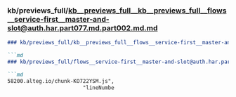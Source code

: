### kb/previews_full/kb__previews_full__kb__previews_full__flows__service-first__master-and-slot@auth.har.part077.md.part002.md.md

```md
### kb/previews_full/kb__previews_full__flows__service-first__master-and-slot@auth.har.part077.md.part002.md

```md
### kb/previews_full/flows__service-first__master-and-slot@auth.har.part077.md (part 002)

```md
58200.alteg.io/chunk-KO722YSM.js",
                        "lineNumbe
```

```

```

```
